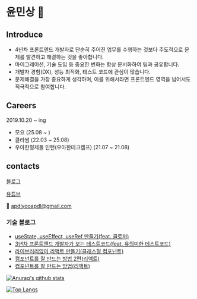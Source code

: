 # 윤민상 👋

## Introduce

- 4년차 프론트엔드 개발자로 단순히 주어진 업무를 수행하는 것보다 주도적으로 문제를 발견하고 해결하는 것을 좋아합니다.
- 마이그레이션, 기술 도입 등 중요한 변화는 항상 문서화하여 팀과 공유합니다.
- 개발자 경험(DX), 성능 최적화, 테스트 코드에 관심이 많습니다.
- 문제해결을 가장 중요하게 생각하며, 이를 위해서라면 프론트엔드 영역을 넘어서도 적극적으로 참여합니다.

## Careers

2019.10.20 ~ ing 

- 모요 (25.08 ~ )
- 클라썸 (22.03 ~ 25.08)
- 우아한형제들 인턴(우아한테크캠프) (21.07 ~ 21.08)

## contacts

[블로그](https://ms3864.tistory.com/)

[유튜브](https://www.youtube.com/@yoonminsang)

💬 apdlyooapdl@gmail.com

### 기술 블로그

- [useState, useEffect, useRef 만들기(feat. 클로저)](https://ms3864.tistory.com/469)
- [3년차 프론트엔드 개발자가 보는 테스트코드(feat. 유의미한 테스트코드)](https://ms3864.tistory.com/467)
- [라이브러리없이 리액트 만들기(클래스형 컴포넌트)](https://ms3864.tistory.com/435)
- [컴포넌트를 잘 만드는 방법 2편(리액트)](https://ms3864.tistory.com/464)
- [컴포넌트를 잘 만드는 방법(리액트)](https://ms3864.tistory.com/433)



[![Anurag's github stats](https://github-readme-stats.vercel.app/api?username=yoonminsang)](https://github.com/anuraghazra/github-readme-stats)

[![Top Langs](https://github-readme-stats.vercel.app/api/top-langs/?username=yoonminsang&layout=compact&langs_count=8)](https://github.com/anuraghazra/github-readme-stats)

<!--
**yoonminsang/yoonminsang** is a ✨ _special_ ✨ repository because its `README.md` (this file) appears on your GitHub profile.

Here are some ideas to get you started:

- 🔭 I’m currently working on ...
- 🌱 I’m currently learning ...
- 👯 I’m looking to collaborate on ...
- 🤔 I’m looking for help with ...
- 💬 Ask me about ...
- 📫 How to reach me: ...
- 😄 Pronouns: ...
- ⚡ Fun fact: ...
-->
